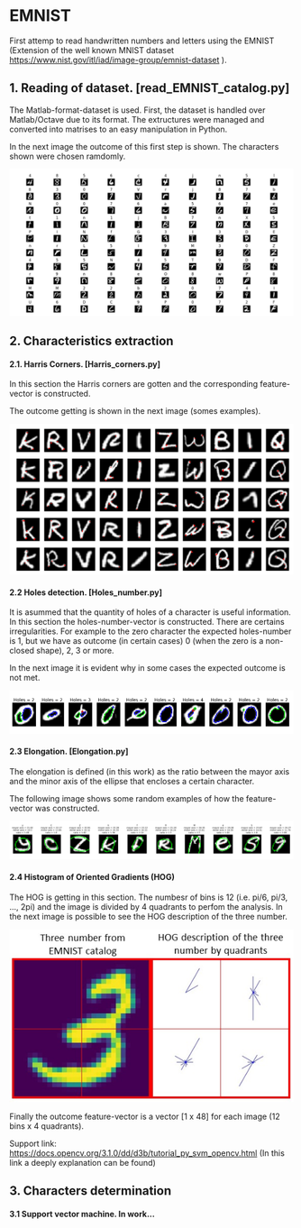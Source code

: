 # EMNIST
First attemp to read handwritten numbers and letters using the EMNIST (Extension of the well known MNIST dataset https://www.nist.gov/itl/iad/image-group/emnist-dataset ).

## 1. Reading of dataset. [read_EMNIST_catalog.py]

The Matlab-format-dataset is used. First, the dataset is handled over Matlab/Octave due to its format. The extructures were managed and converted into matrises to an easy manipulation in Python.

In the next image the outcome of this first step is shown. The characters shown were chosen ramdomly.

![alt text](https://github.com/ASantosMorales/EMNIST/blob/master/EMNIST_illustration.png)

## 2. Characteristics extraction

#### 2.1. Harris Corners. [Harris_corners.py]

In this section the Harris corners are gotten and the corresponding feature-vector is constructed.

The outcome getting is shown in the next image (somes examples).

![alt text](https://github.com/ASantosMorales/EMNIST/blob/master/Harris_corners.png)

#### 2.2 Holes detection. [Holes_number.py]

It is asummed that the quantity of holes of a character is useful information. In this section the holes-number-vector is constructed. There are certains irregularities. For example to the zero character the expected holes-number is 1, but we have as outcome (in certain cases) 0 (when the zero is a non-closed shape), 2, 3 or more. 

In the next image it is evident why in some cases the expected outcome is not met.

![alt text](https://github.com/ASantosMorales/EMNIST/blob/master/Holes_number.png)

#### 2.3 Elongation. [Elongation.py]

The elongation is defined (in this work) as the ratio between the mayor axis and the minor axis of the ellipse that encloses a certain character.

The following image shows some random examples of how the feature-vector was constructed.

![alt text](https://github.com/ASantosMorales/EMNIST/blob/master/Elongation.png)

#### 2.4 Histogram of Oriented Gradients (HOG)

The HOG is getting in this section. The numbesr of bins is 12 (i.e. pi/6, pi/3, ..., 2pi) and the image is divided by 4 quadrants to perfom the analysis. In the next image is possible to see the HOG description of the three number.

![alt text](https://github.com/ASantosMorales/EMNIST/blob/master/HOG_description.jpeg)

Finally the outcome feature-vector is a vector [1 x 48] for each image (12 bins x 4 quadrants).

Support link: https://docs.opencv.org/3.1.0/dd/d3b/tutorial_py_svm_opencv.html (In this link a deeply explanation can be found)

## 3. Characters determination

#### 3.1 Support vector machine. In work...
